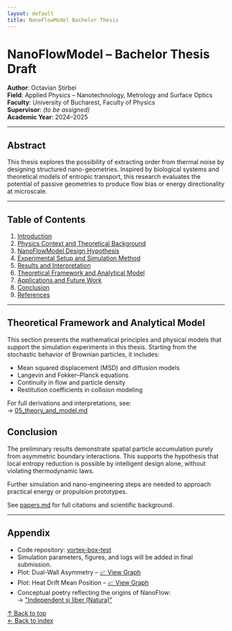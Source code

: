 ```yaml
---
layout: default
title: NanoFlowModel Bachelor Thesis
---
```


# NanoFlowModel – Bachelor Thesis Draft

**Author**: Octavian Știrbei  
**Field**: Applied Physics – Nanotechnology, Metrology and Surface Optics  
**Faculty**: University of Bucharest, Faculty of Physics  
**Supervisor**: _(to be assigned)_  
**Academic Year**: 2024–2025

---

## Abstract

This thesis explores the possibility of extracting order from thermal noise by designing structured nano-geometries. Inspired by biological systems and theoretical models of entropic transport, this research evaluates the potential of passive geometries to produce flow bias or energy directionality at microscale.

---

## Table of Contents

1. [Introduction](docs/00_introduction.md)
2. [Physics Context and Theoretical Background](docs/01_physics_context.md)
3. [NanoFlowModel Design Hypothesis](README.md)
4. [Experimental Setup and Simulation Method](docs/02_experiment_log.md)
5. [Results and Interpretation](docs/03_results.md)
6. [Theoretical Framework and Analytical Model](docs/05_theory_and_model.md)
7. [Applications and Future Work](docs/04_future_plans.md)
8. [Conclusion](#conclusion)
9. [References](references/papers.md)

---

## Theoretical Framework and Analytical Model

This section presents the mathematical principles and physical models that support the simulation experiments in this thesis. Starting from the stochastic behavior of Brownian particles, it includes:

- Mean squared displacement (MSD) and diffusion models
- Langevin and Fokker–Planck equations
- Continuity in flow and particle density
- Restitution coefficients in collision modeling

For full derivations and interpretations, see:  
→ [05_theory_and_model.md](docs/05_theory_and_model.md)

## Conclusion

The preliminary results demonstrate spatial particle accumulation purely from asymmetric boundary interactions. This supports the hypothesis that local entropy reduction is possible by intelligent design alone, without violating thermodynamic laws.

Further simulation and nano-engineering steps are needed to approach practical energy or propulsion prototypes.

See [papers.md](references/papers.md) for full citations and scientific background.

---

## Appendix

- Code repository: [vortex-box-test](https://github.com/yourusername/vortex-box-test)
- Simulation parameters, figures, and logs will be added in final submission.
- Plot: Dual-Wall Asymmetry – [📈 View Graph](results/test002_dual_wall_asymmetry_plot.png)
- Plot: Heat Drift Mean Position – [📈 View Graph](results/test003_mean_position_plot.png)
- Conceptual poetry reflecting the origins of NanoFlow:  
  → ["Independent și liber (Natura)”](docs/poetry.md)

[↑ Back to top](#)  
[← Back to index](index.md)

